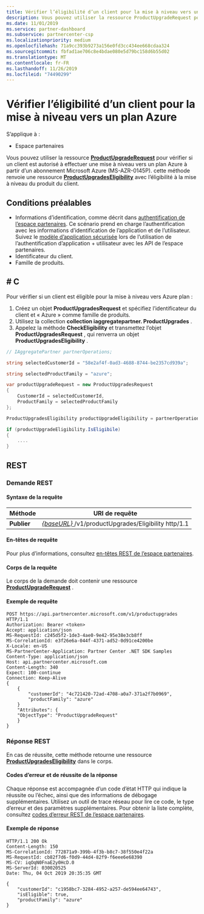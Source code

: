 ```yaml
---
title: Vérifier l’éligibilité d’un client pour la mise à niveau vers un plan Azure
description: Vous pouvez utiliser la ressource ProductUpgradeRequest pour retourner une ressource ProductUpgradesEligibility afin de déterminer si un client est éligible pour la mise à niveau d’un abonnement Microsoft Azure (MS-AZR-0145P) à un plan Azure.
ms.date: 11/01/2019
ms.service: partner-dashboard
ms.subservice: partnercenter-csp
ms.localizationpriority: medium
ms.openlocfilehash: 71a9cc393b9273a156e0fd3cc434ee668cdaa324
ms.sourcegitcommit: fbfad1ae706c8e4bdae080e5d79bc158d6b55d02
ms.translationtype: MT
ms.contentlocale: fr-FR
ms.lasthandoff: 11/26/2019
ms.locfileid: "74490299"
---
```

# <a name="check-a-customers-eligibility-for-upgrading-to-an-azure-plan"></a>Vérifier l’éligibilité d’un client pour la mise à niveau vers un plan Azure

S’applique à :

- Espace partenaires

Vous pouvez utiliser la ressource [**ProductUpgradeRequest**](product-upgrade-resources.md#productupgraderequest) pour vérifier si un client est autorisé à effectuer une mise à niveau vers un plan Azure à partir d’un abonnement Microsoft Azure (MS-AZR-0145P). cette méthode renvoie une ressource [**ProductUpgradesEligibility**](product-upgrade-resources.md#productupgradeseligibility) avec l’éligibilité à la mise à niveau du produit du client.

## <a name="prerequisites"></a>Conditions préalables

- Informations d’identification, comme décrit dans [authentification de l’espace partenaires](partner-center-authentication.md). Ce scénario prend en charge l’authentification avec les informations d’identification de l’application et de l’utilisateur. Suivez le [modèle d’application sécurisée](enable-secure-app-model.md) lors de l’utilisation de l’authentification d’application + utilisateur avec les API de l’espace partenaires.
- Identificateur du client.
- Famille de produits.

## <a name="c"></a>\# C

Pour vérifier si un client est éligible pour la mise à niveau vers Azure plan :

1. Créez un objet **ProductUpgradesRequest** et spécifiez l’identificateur du client et « Azure » comme famille de produits.
2. Utilisez la collection **collection iaggregatepartner. ProductUpgrades** .
3. Appelez la méthode **CheckEligibility** et transmettez l’objet **ProductUpgradesRequest** , qui renverra un objet **ProductUpgradesEligibility** .

```csharp
// IAggregatePartner partnerOperations;

string selectedCustomerId = "58e2af4f-0ad3-4688-8744-be2357cd939a";

string selectedProductFamily = "azure";

var productUpgradeRequest = new ProductUpgradesRequest
{
    CustomerId = selectedCustomerId,
    ProductFamily = selectedProductFamily
};

ProductUpgradesEligibility productUpgradeEligibility = partnerOperations.ProductUpgrades.CheckEligibility(productUpgradeRequest);

if (productUpgradeEligibility.IsEligibile)
{
    ....
}

```

## <a name="rest"></a>REST

### <a name="rest-request"></a>Demande REST

#### <a name="request-syntax"></a>Syntaxe de la requête

| Méthode   | URI de requête                                                                                   |
|----------|-----------------------------------------------------------------------------------------------|
| **Publier** | [ *{baseURL}* ](partner-center-rest-urls.md)/v1/productUpgrades/Eligibility http/1.1 |

#### <a name="request-headers"></a>En-têtes de requête

Pour plus d’informations, consultez [en-têtes REST de l’espace partenaires](headers.md).

#### <a name="request-body"></a>Corps de la requête

Le corps de la demande doit contenir une ressource [**ProductUpgradeRequest**](product-upgrade-resources.md#productupgraderequest) .

#### <a name="request-example"></a>Exemple de requête

```http
POST https://api.partnercenter.microsoft.com/v1/productupgrades HTTP/1.1
Authorization: Bearer <token>
Accept: application/json
MS-RequestId: c245d5f2-1de3-4ae0-9e42-95e38e3cb8ff
MS-CorrelationId: e3f26e6a-044f-4371-ad52-0d91ce4200be
X-Locale: en-US
MS-PartnerCenter-Application: Partner Center .NET SDK Samples
Content-Type: application/json
Host: api.partnercenter.microsoft.com
Content-Length: 340
Expect: 100-continue
Connection: Keep-Alive
{
    {
        "customerId": "4c721420-72ad-4708-a0a7-371a2f7b0969",
        "productFamily": "azure"
    }
    "Attributes": {
    "ObjectType": "ProductUpgradeRequest"
    }
}
```

### <a name="rest-response"></a>Réponse REST

En cas de réussite, cette méthode retourne une ressource [**ProductUpgradesEligibility**](product-upgrade-resources.md#productupgradeseligibility) dans le corps.

#### <a name="response-success-and-error-codes"></a>Codes d’erreur et de réussite de la réponse

Chaque réponse est accompagnée d’un code d’état HTTP qui indique la réussite ou l’échec, ainsi que des informations de débogage supplémentaires. Utilisez un outil de trace réseau pour lire ce code, le type d’erreur et des paramètres supplémentaires. Pour obtenir la liste complète, consultez [codes d’erreur REST de l’espace partenaires](error-codes.md).

#### <a name="response-example"></a>Exemple de réponse

```http
HTTP/1.1 200 Ok
Content-Length: 150
MS-CorrelationId: 772871a9-399b-4f3b-b8c7-38f550e4f22a
MS-RequestId: cb82f7d6-f0d9-44d4-82f9-f6eee6e68390
MS-CV: iqOqN0FnaE2y0HcD.0
MS-ServerId: 030020525
Date: Thu, 04 Oct 2019 20:35:35 GMT

{
    "customerId": "c1958bc7-3284-4952-a257-de594ee64743",
    "isEligible": true,
    "productFamily": "azure"
}
```
